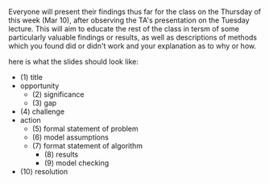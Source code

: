 Everyone will present their findings thus far for the class on the Thursday of this week (Mar 10), after observing the TA's
presentation on the Tuesday lecture. This will aim to educate the rest of the class in tersm of some particularly valuable findings
or results, as well as descriptions of methods which you found did or didn't work and your explanation as to why or how.

here is what the slides should look like:
- (1) title
-  opportunity
	- (2) significance
	- (3) gap
- (4) challenge
- action
	- (5) formal statement of problem
	- (6) model assumptions
  - (7) format statement of algorithm
	- (8) results
	- (9) model checking
- (10) resolution 
